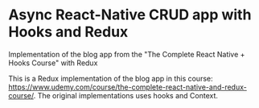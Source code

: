 # Async React-Native CRUD app with Hooks and Redux 

Implementation of the blog app from the "The Complete React Native + Hooks Course" with Redux

This is a Redux implementation of the blog app in this course: https://www.udemy.com/course/the-complete-react-native-and-redux-course/. 
The original implementations uses hooks and Context.

